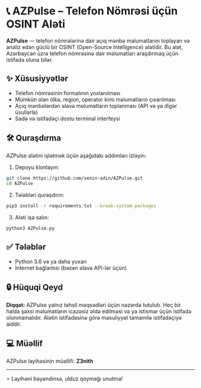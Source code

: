 # 📞 AZPulse – Telefon Nömrəsi üçün OSINT Aləti

**AZPulse** — telefon nömrələrinə dair açıq mənbə məlumatlarını toplayan və analiz edən güclü bir OSINT (Open-Source Intelligence) alətidir. Bu alət, Azərbaycan üzrə telefon nömrəsinə dair məlumatları araşdırmaq üçün istifadə oluna bilər.

## ✨ Xüsusiyyətlər

- Telefon nömrəsinin formatının yoxlanılması  
- Mümkün olan ölkə, region, operator kimi məlumatların çıxarılması  
- Açıq mənbələrdən əlavə məlumatların toplanması (API və ya digər üsullarla)  
- Sadə və istifadəçi dostu terminal interfeysi

## 🛠️ Quraşdırma

AZPulse alətini işlətmək üçün aşağıdakı addımları izləyin:

1. Depoyu klonlayın:

```bash
git clone https://github.com/senin-adin/AZPulse.git
cd AZPulse
```

2. Tələbləri quraşdırın:

```bash
pip3 install -r requirements.txt --break-system-packages
```

3. Aləti işə salın:

```bash
python3 AZPulse.py
```

## ✅ Tələblər

- Python 3.6 və ya daha yuxarı  
- İnternet bağlantısı (bəzən əlavə API-lər üçün)

## 🔒 Hüquqi Qeyd

**Diqqət:** AZPulse yalnız təhsil məqsədləri üçün nəzərdə tutulub. Heç bir halda şəxsi məlumatların icazəsiz əldə edilməsi və ya istismar üçün istifadə olunmamalıdır. Alətin istifadəsinə görə məsuliyyət tamamilə istifadəçiyə aiddir.

## 💻 Müəllif

AZPulse layihəsinin müəllifi: **Z3nith**

---

⭐ Layihəni bəyəndinsə, ulduz qoymağı unutma!
